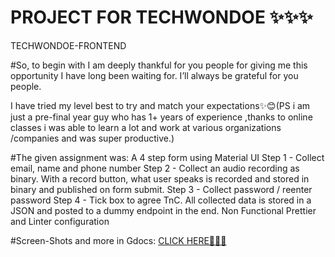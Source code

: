 # PROJECT FOR TECHWONDOE ✨✨✨

TECHWONDOE-FRONTEND

#So, to begin with I am deeply thankful for you people for giving me this opportunity I have long been waiting for. I’ll always be grateful for you people.

I have tried my level best to try and match your expectations✨😊(PS i am just a pre-final year guy who has 1+ years of experience ,thanks to online classes i was able to learn a lot and work at various organizations /companies and was super productive.)

#The given assignment was:
A 4 step form using Material UI
Step 1 - Collect email, name and phone number
Step 2 - Collect an audio recording as binary. With a record button, what user speaks is recorded and stored in binary and published on form submit.
Step 3 - Collect password / reenter password
Step 4 - Tick box to agree TnC.
All collected data is stored in a JSON and posted to a dummy endpoint in the end.
Non Functional
Prettier and Linter configuration



#Screen-Shots and more in Gdocs:
<a href="https://docs.google.com/document/d/1a7z8lrOZmmtNyzwwyliZ7xOqcn21NNQeK99mj5F37hQ/edit?usp=sharing">CLICK HERE🥳✨😊</a>

